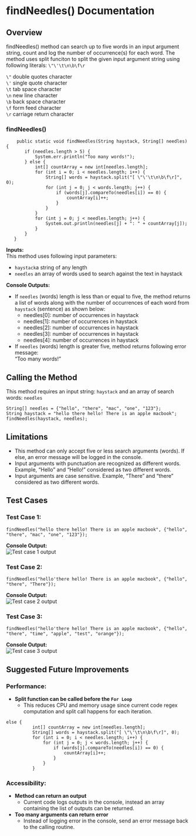 # findNeedles() Documentation

## Overview

findNeedles() method can search up to five words in an input argument string, count and log the number of occurrence(s) for each word. The method uses split funciton to split the given input argument string using following literals: ```\"\'\t\n\b\f\r ```

```\"``` double quotes character  
```\'``` single quote character  
```\t``` tab space character  
```\n``` new line character  
```\b``` back space character  
```\f``` form feed character  
```\r``` carriage return character    
### findNeedles()
 ```
     public static void findNeedles(String haystack, String[] needles) {
        if (needles.length > 5) {
            System.err.println("Too many words!");
        } else {
            int[] countArray = new int[needles.length];
            for (int i = 0; i < needles.length; i++) {
                String[] words = haystack.split("[ \"\'\t\n\b\f\r]", 0);
                for (int j = 0; j < words.length; j++) {
                    if (words[j].compareTo(needles[i]) == 0) {
                        countArray[i]++;
                    }
                }
            }
            for (int j = 0; j < needles.length; j++) {
                System.out.println(needles[j] + ": " + countArray[j]);
            }
        }
    }
 
 ```  
**Inputs:**  
 This method uses following input parameters:  
* 	```haystack```a string of any length  
* 	```needles``` an array of words used to search against the text in haystack

**Console Outputs:**  
* If ```needles``` (words) length is less than or equal to five, the method returns a list of words along with the number of occurrences of each word from ```haystack``` (sentence) as shown below:  
    * needles[0]: number of occurrences in haystack  
    * needles[1]: number of occurrences in haystack  
    * needles[2]: number of occurrences in haystack  
    * needles[3]: number of occurrences in haystack  
    * needles[4]: number of occurrences in haystack  
 * If ```needles``` (words) length is greater five, method returns following error message:  
    “Too many words!”  

 
 ## Calling the Method  
 
  This method requires an input string: ```haystack``` and an array of search words: ```needles```  
  
  ```
  String[] needles = {"hello", "there", "mac", "one", "123"};
  String haystack = "hello there hello! There is an apple macbook";
  findNeedles(haystack, needles);
```  
## Limitations
  
* This method can only accept five or less search arguments (words). If else, an error message will be logged in the console.  
* Input arguments with punctuation are recognized as different words. Example, “Hello” and “Hello!” considered as two different words.  
* Input arguments are case sensitive. Example, “There” and “there” considered as two different words.  
 
## Test Cases  

  ### Test Case 1:
  ```findNeedles("hello there hello! There is an apple macbook", {"hello", "there", "mac", "one", "123"});```  

  **Console Output:**  
 ![Test case 1 output](https://github.com/hemsmalli5/Writing-Sample-findNeedle-/blob/main/testCase1_Output.png)  

  ### Test Case 2:
  ```findNeedles("hello'there hello! There is an apple macbook", {"hello", "there", "There"});```  

  **Console Output:**  
  ![Test case 2 output](https://github.com/hemsmalli5/Writing-Sample-findNeedle-/blob/main/testCase2_Output.png)    

  ### Test Case 3:
  ```findNeedles("hello'there hello! There is an apple macbook", {"hello", "there", "time", "apple", "test", "orange"});```  

  **Console Output:**  
  ![Test case 3 output](https://github.com/hemsmalli5/Writing-Sample-findNeedle-/blob/main/testCase3_Output.png)    

## Suggested Future Improvements
  ### Performance:

   * **Split function can be called before the ```For Loop```**  
     * This reduces CPU and memory usage since current code regex computation and split call happens for each iteration.  

  ```
  else {
            int[] countArray = new int[needles.length];
            String[] words = haystack.split("[ \"\'\t\n\b\f\r]", 0);
            for (int i = 0; i < needles.length; i++) {
                for (int j = 0; j < words.length; j++) {
                    if (words[j].compareTo(needles[i]) == 0) {
                        countArray[i]++;
                    }
                }
            }
  ```  
  ### Accessibility:
   * **Method can return an output**  
      * Current code logs outputs in the console, instead an array containing the list of outputs can be returned.   
   * **Too many arguments can return error**
     * Instead of logging error in the console, send an error message back to the calling routine.

